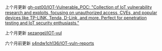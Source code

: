 上个月更新
[gh-ost00/IOT-Vulnerable\_POC: "Collection of IoT vulnerability research and exploits, focusing on unauthorized access, CVEs, and popular devices like TP-LINK, Tenda, D-Link, and more. Perfect for penetration testing and IoT security enthusiasts."](https://github.com/gh-ost00/IOT-Vulnerable_POC)

上个月更新
[sezangel/IOT-vul](https://github.com/sezangel/IOT-vul)

六个月前更新
[s4ndw1ch136/IOT-vuln-reports](https://github.com/s4ndw1ch136/IOT-vuln-reports/tree/main)
